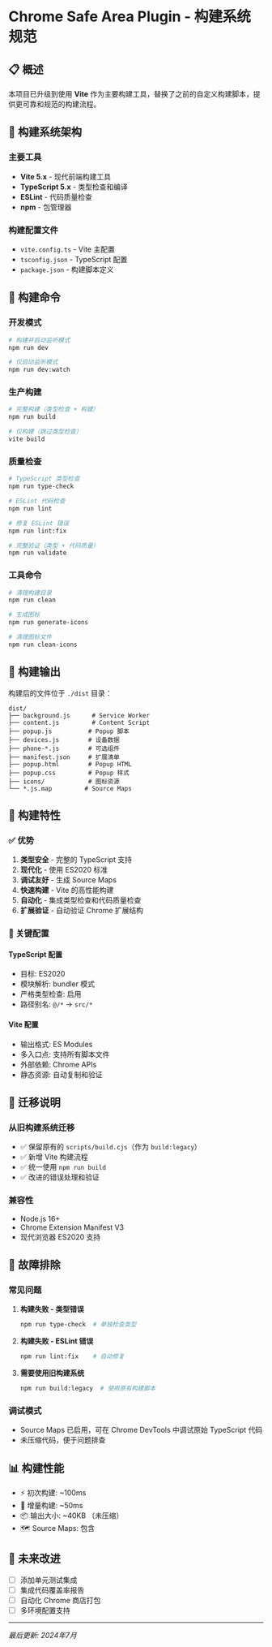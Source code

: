 # Chrome Safe Area Plugin - 构建系统规范

## 📋 概述

本项目已升级到使用 **Vite** 作为主要构建工具，替换了之前的自定义构建脚本，提供更可靠和规范的构建流程。

## 🔧 构建系统架构

### 主要工具
- **Vite 5.x** - 现代前端构建工具
- **TypeScript 5.x** - 类型检查和编译
- **ESLint** - 代码质量检查
- **npm** - 包管理器

### 构建配置文件
- `vite.config.ts` - Vite 主配置
- `tsconfig.json` - TypeScript 配置
- `package.json` - 构建脚本定义

## 🚀 构建命令

### 开发模式
```bash
# 构建并启动监听模式
npm run dev

# 仅启动监听模式
npm run dev:watch
```

### 生产构建
```bash
# 完整构建（类型检查 + 构建）
npm run build

# 仅构建（跳过类型检查）
vite build
```

### 质量检查
```bash
# TypeScript 类型检查
npm run type-check

# ESLint 代码检查
npm run lint

# 修复 ESLint 错误
npm run lint:fix

# 完整验证（类型 + 代码质量）
npm run validate
```

### 工具命令
```bash
# 清理构建目录
npm run clean

# 生成图标
npm run generate-icons

# 清理图标文件
npm run clean-icons
```

## 📁 构建输出

构建后的文件位于 `./dist` 目录：

```
dist/
├── background.js      # Service Worker
├── content.js         # Content Script
├── popup.js          # Popup 脚本
├── devices.js        # 设备数据
├── phone-*.js        # 可选组件
├── manifest.json     # 扩展清单
├── popup.html        # Popup HTML
├── popup.css         # Popup 样式
├── icons/            # 图标资源
└── *.js.map         # Source Maps
```

## 🎯 构建特性

### ✅ 优势
1. **类型安全** - 完整的 TypeScript 支持
2. **现代化** - 使用 ES2020 标准
3. **调试友好** - 生成 Source Maps
4. **快速构建** - Vite 的高性能构建
5. **自动化** - 集成类型检查和代码质量检查
6. **扩展验证** - 自动验证 Chrome 扩展结构

### 🔧 关键配置

#### TypeScript 配置
- 目标: ES2020
- 模块解析: bundler 模式
- 严格类型检查: 启用
- 路径别名: `@/*` → `src/*`

#### Vite 配置
- 输出格式: ES Modules
- 多入口点: 支持所有脚本文件
- 外部依赖: Chrome APIs
- 静态资源: 自动复制和验证

## 🔄 迁移说明

### 从旧构建系统迁移
- ✅ 保留原有的 `scripts/build.cjs`（作为 `build:legacy`）
- ✅ 新增 Vite 构建流程
- ✅ 统一使用 `npm run build`
- ✅ 改进的错误处理和验证

### 兼容性
- Node.js 16+ 
- Chrome Extension Manifest V3
- 现代浏览器 ES2020 支持

## 🐛 故障排除

### 常见问题

1. **构建失败 - 类型错误**
   ```bash
   npm run type-check  # 单独检查类型
   ```

2. **构建失败 - ESLint 错误**
   ```bash
   npm run lint:fix    # 自动修复
   ```

3. **需要使用旧构建系统**
   ```bash
   npm run build:legacy  # 使用原有构建脚本
   ```

### 调试模式
- Source Maps 已启用，可在 Chrome DevTools 中调试原始 TypeScript 代码
- 未压缩代码，便于问题排查

## 📊 构建性能

- ⚡ 初次构建: ~100ms
- 🔄 增量构建: ~50ms
- 📦 输出大小: ~40KB （未压缩）
- 🗺️ Source Maps: 包含

## 🔮 未来改进

- [ ] 添加单元测试集成
- [ ] 集成代码覆盖率报告
- [ ] 自动化 Chrome 商店打包
- [ ] 多环境配置支持

---

*最后更新: 2024年7月* 